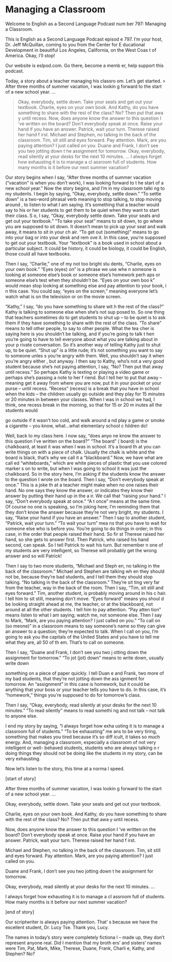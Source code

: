 # Managing a Classroom

Welcome to English as a Second Language Podcast num ber 797: Managing a Classroom.

This is English as a Second Language Podcast episod e 797.  I’m your host, Dr. Jeff McQuillan, coming to you from the Center for E ducational Development in beautiful Los Angeles, California, on the West Coas t of America.  Okay, I’ll stop!

Our website is eslpod.com.  Go there, become a memb er, help support this podcast.

Today, a story about a teacher managing his classro om.  Let’s get started. > After three months of summer vacation, I was lookin g forward to the start of a new school year. …
> Okay, everybody, settle down.  Take your seats and get out your textbook.
> Charlie, eyes on your own book.  And Kathy, do you have something to share with the rest of the class?  No?  Then put that awa y until recess.
> Now, does anyone know the answer to this question I ’ve written on the board? Don’t everybody speak at once.  Raise your hand if you have an answer. Patrick, wait your turn.  Therese raised her hand f irst.
> Michael and Stephen, no talking in the back of the classroom.  Tim, sit still and eyes forward.  Pay attention.  Mark, are you paying  attention?  I just called on you.
> Duane and Frank, I don’t see you two jotting down t he assignment for tomorrow.
> Okay, everybody, read silently at your desks for the next 10 minutes. …
> I always forget how exhausting it is to manage a cl assroom full of students.  How many months is it before our next summer vacation?

 Our story begins when I say, “After three months of  summer vacation (“vacation” is when you don’t work), I was looking forward to t he start of a new school year.” Now the story begins, and I’m in my classroom talki ng to my students.  I begin by saying, “Okay, everybody, settle down.”  “To settle  down” is a two-word phrasal verb meaning to stop talking, to stop moving around , to listen to what I am saying.  It’s something that a teacher would say to  his or her students to get them to be quiet when they want to start their class.  S o, I say, “Okay, everybody settle down.  Take your seats and get out your textbook.”  “To take your seat” means to sit down, to go where you are supposed to sit down.   It doesn’t mean to pick up your seat and walk away, it means to sit in your ch air.  “To get out (something)” means to go into your bag or into your desk and rem ove it.  In this case, you’re supposed to get out your textbook.  Your “textbook”  is a book used in school about a particular subject.  It could be history, it could be biology, it could be English, those could all have textbooks.

Then I say, “Charlie,” one of my not too bright stu dents, “Charlie, eyes on your own book.”  “Eyes (eyes) on” is a phrase we use whe n someone is looking at someone else’s book or someone else’s homework perh aps or someone else’s test when they shouldn’t be.  “Eyes on your own boo k” would mean stop looking at something else and pay attention to your book, i n this case.  You could say, “eyes on the screen,” meaning everyone let’s watch what is on the television or on the movie screen.

“Kathy,” I say, “do you have something to share wit h the rest of the class?” Kathy is talking to someone else when she’s not sup posed to.  So one thing that teachers sometimes do to get students to shut up – to be quiet is to ask them if they have something to share with the rest of the class.  “To share” means to tell other people, to say to other people.  What the tea cher is saying here is you shouldn’t be talking, and if you’re going to talk t hen you’re going to have to tell everyone about what you are talking about in your p rivate conversation.  So it’s another way of telling Kathy just to shut up, to be  quiet.  “Shut up” is a little rude; it’s not something you want to say to someone unles s you’re angry with them. Well, you shouldn’t say it when you’re angry either , but anyway.  I then say to Kathy, who’s not a very good student because she’s not paying attention, I say, “No?  Then put that away until recess.”  So perhaps  Kathy is texting or playing a video game or perhaps she’s passing a note to her f riend.  But I tell her to put that away – meaning get it away from where you are now, put it in your pocket or your purse – until recess.  “Recess” (recess) is a break that you have in school when the kids – the children usually go outside and  they play for 15 minutes or 20 minutes in between your classes.  When I was in school we had, I think, one recess break in the morning, so that for 15 or 20 m inutes all the students would

go outside if it wasn’t too cold, and walk around a nd play a game or smoke a cigarette – you know, what…what elementary school c hildren do!

Well, back to my class here.  I now say, “does anyo ne know the answer to this question I’ve written on the board?”  “The board” ( board) is the chalkboard, at least it was when I was in school.  It’s a board th at you can write things on with a piece of chalk.  Usually the chalk is white and the  board is black, that’s why we call it a “blackboard.”  Now, we have what are call ed “whiteboards,” which are white pieces of plastic that you use colored marker s on to write, but when I was going to school it was just the chalkboard.  So in the story here, I’m asking if the students know the answer to the question I wrote on  the board.  Then I say, “Don’t everybody speak at once.”  This is a joke th at a teacher might make when no one raises their hand.  No one says they know the answer, or indicates they know their answer by putting their hand up in the a ir.  We call that “raising your hand.”  I say, “Don’t everybody speak at once.”  “A t once” means at the same time.  Of course no one is speaking, so I’m joking here; I’m reminding them that they don’t know the answer because they’re not very  bright, my students.  I say, “Raise your hand if you have an answer.”  Then I say to another student, “Patrick, wait your turn.”  “To wait your turn” mea ns that you have to wait for someone else who is before you.  You’re going to do  things in order; in this case, in the order that people raised their hand.  So fir st Therese raised her hand, so she gets to answer first.  Then Patrick, who raised  his hand second, can speak. So I tell Patrick to wait his turn.  But remember n one of my students are very intelligent, so Therese will probably get the wrong  answer and so will Patrick!

Then I say to two more students, “Michael and Steph en, no talking in the back of the classroom.”  Michael and Stephen are talking wh en they should not be, because they’re bad students, and I tell them they should stop talking.  “No talking in the back of the classroom.”  They’re sit ting very far from the teacher, way in the back of the room.  Then I say, “Tim, sit  still and eyes forward.”  Tim, another student, is probably moving around in his c hair.  I tell him to sit still, meaning don’t move.  “Eyes forward” means you shoul d be looking straight ahead at me, the teacher, or at the blackboard, not  around at all the other students.  I tell him to pay attention.  “Pay atten tion” means listen to what I am saying; watch me, not someone else.  Then I say to Mark, “Mark, are you paying attention?  I just called on you.”  “To call on (so meone)” in a classroom means to say someone’s name so they can give an answer to a question; they’re expected to talk.  When I call on you, I’m going to ask you the capitals of the United States and you have to tell me what they are, all 50 of th em.  That’s to call on someone.

Then I say, “Duane and Frank, I don’t see you two j otting down the assignment for tomorrow.”  “To jot (jot) down” means to write down, usually write down

something on a piece of paper quickly.  I tell Duan e and Frank, two more of my bad students, that they’re not jotting down the ass ignment for tomorrow.  An “assignment” in this case is homework, but it could  be anything that your boss or your teacher tells you have to do.  In this case, it’s “homework,” things you’re supposed to do for tomorrow’s class.

Then I say, “Okay, everybody, read silently at your  desks for the next 10 minutes.”  “To read silently” means to read somethi ng and not talk – not talk to anyone else.

I end my story by saying, “I always forget how exha usting it is to manage a classroom full of students.”  “To be exhausting” me ans to be very tiring, something that makes you tired because it’s so diff icult, it takes so much energy. And, managing a classroom, especially a classroom of not very intelligent or well- behaved students, students who are always talking o r doing things they should not be doing like the students in my story, can be very exhausting.

Now let’s listen to the story, this time at a norma l speed.

[start of story]

After three months of summer vacation, I was lookin g forward to the start of a new school year. …

Okay, everybody, settle down.  Take your seats and get out your textbook.

Charlie, eyes on your own book.  And Kathy, do you have something to share with the rest of the class?  No?  Then put that awa y until recess.

Now, does anyone know the answer to this question I ’ve written on the board? Don’t everybody speak at once.  Raise your hand if you have an answer. Patrick, wait your turn.  Therese raised her hand f irst.

Michael and Stephen, no talking in the back of the classroom.  Tim, sit still and eyes forward.  Pay attention.  Mark, are you paying  attention?  I just called on you.

Duane and Frank, I don’t see you two jotting down t he assignment for tomorrow.

Okay, everybody, read silently at your desks for the next 10 minutes. …

 I always forget how exhausting it is to manage a cl assroom full of students.  How many months is it before our next summer vacation?

[end of story]

Our scriptwriter is always paying attention.  That’ s because we have the excellent student, Dr. Lucy Tse.  Thank you, Lucy.

The names in today’s story were completely fictiona l – made up, they don’t represent anyone real.  Did I mention that my broth ers’ and sisters’ names were Tim, Pat, Mark, Mike, Therese, Duane, Frank, Charli e, Kathy, and Stephen? No?





